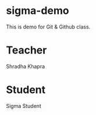 # sigma-demo
This is demo for Git &amp; Github class.
# Teacher
Shradha Khapra
# Student
Sigma Student